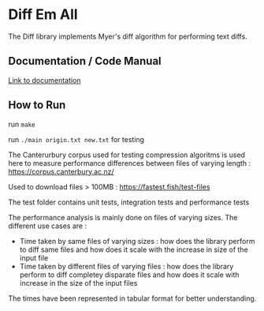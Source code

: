 # Diff Em All

The Diff library implements Myer's diff algorithm for performing text diffs.

## Documentation / Code Manual

[Link to documentation](https://ivychen.github.io/diff-em-all/index.html)

## How to Run

run `make`

run `./main origin.txt new.txt` for testing

The Canterurbury corpus used for testing compression algoritms is used here to measure performance differences between files of varying length : https://corpus.canterbury.ac.nz/

 Used to download files > 100MB : https://fastest.fish/test-files

The test folder contains unit tests, integration tests and performance tests

The performance analysis is mainly done on files of varying sizes. The different use cases are :

- Time taken by same files of varying sizes : how does the library perform to diff same files and how does it scale with the increase in size of the input file
- Time taken by different files of varying files : how does the library perform to diff completey disparate files and how does it scale with increase in the size of the input files

The times have been represented in tabular format for better understanding.